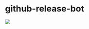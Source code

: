 # github-release-bot
![](https://github.com/Ivan-Feofanov/github-release-bot/workflows/check/badge.svg)

